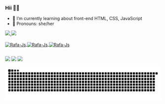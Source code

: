 ### Hii 🌸✨

- 🌱 I’m currently learning about front-end HTML, CSS, JavaScript  
- 🌷 Pronouns: she/her

<div>
  <a href="https://github.com/Emily-Sousa">
  <img height="180em" src="https://github-readme-stats.vercel.app/api?username=Emily-Sousa&show_icons=true&theme=outrun&include_all_commits=true&count_private=true"/>
  <img height="180em" src="https://github-readme-stats.vercel.app/api/top-langs/?username=Emily-Sousa&layout=compact&langs_count=7&theme=outrun"/>
</div>

<div style="display: inline_block"><br>
<img align="center" alt="Rafa-Js" height="30" width="40" src="https://cdn.jsdelivr.net/gh/devicons/devicon/icons/html5/html5-original.svg" />
<img align="center" alt="Rafa-Js" height="30" width="40" src="https://cdn.jsdelivr.net/gh/devicons/devicon/icons/css3/css3-original.svg" />
<img align="center" alt="Rafa-Js" height="30" width="40" src= "https://cdn.jsdelivr.net/gh/devicons/devicon/icons/javascript/javascript-original.svg" />
</div>
  
  ##
  
  <div align="">
  <a href = "mailto:emilydesousacruzalt@gmail.com"><img src="https://img.shields.io/badge/Gmail-D14836?style=for-the-badge&logo=gmail&logoColor=white" target="_blank"></a>
  <a href = "https://www.instagram.com/emyzote/"> <img src="https://img.shields.io/badge/Instagram-E4405F?style=for-the-badge&logo=instagram&logoColor=white" target="_blank"></a>
  <a href = "https://www.linkedin.com/in/emilydesousacruz/"> <img src="https://img.shields.io/badge/LinkedIn-0077B5?style=for-the-badge&logo=linkedin&logoColor=white" target="_blank"></a>
  </div>
  
![Snake animation](https://github.com/Emily-Sousa/Emily-Sousa/blob/output/github-contribution-grid-snake.svg)
